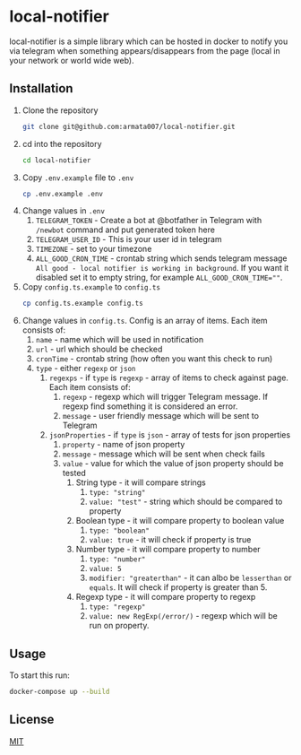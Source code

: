 # local-notifier

local-notifier is a simple library which can be hosted in docker to notify you via telegram when something appears/disappears from the page (local in your network or world wide web).

## Installation

1. Clone the repository
   ```bash
   git clone git@github.com:armata007/local-notifier.git
   ```
1. cd into the repository
   ```bash
   cd local-notifier
   ```
1. Copy `.env.example` file to `.env`
   ```bash
   cp .env.example .env
   ```
1. Change values in `.env`
   1. `TELEGRAM_TOKEN` - Create a bot at @botfather in Telegram with `/newbot` command and put generated token here
   1. `TELEGRAM_USER_ID` - This is your user id in telegram
   2. `TIMEZONE` - set to your timezone
   3. `ALL_GOOD_CRON_TIME` - crontab string which sends telegram message `All good - local notifier is working in background`. If you want it disabled set it to empty string, for example `ALL_GOOD_CRON_TIME=""`.
2. Copy `config.ts.example` to `config.ts`
   ```bash
   cp config.ts.example config.ts
   ```
3. Change values in `config.ts`. Config is an array of items. Each item consists of:
   1. `name` - name which will be used in notification
   2. `url` - url which should be checked
   3. `cronTime` - crontab string (how often you want this check to run)
   4. `type` - either `regexp` or `json`
      1. `regexps` - if `type` is `regexp` - array of items to check against page. Each item consists of:
         1. `regexp` - regexp which will trigger Telegram message. If regexp find something it is considered an error.
         2. `message` - user friendly message which will be sent to Telegram
      2. `jsonProperties` - if `type` is `json` - array of tests for json properties
         1. `property` - name of json property
         2. `message` - message which will be sent when check fails
         3. `value` - value for which the value of json property should be tested
            1. String type - it will compare strings
               1. `type: "string"`
               2. `value: "test"` - string which should be compared to property
            2. Boolean type - it will compare property to boolean value
               1. `type: "boolean"`
               2. `value: true` - it will check if property is true
            3. Number type - it will compare property to number
               1. `type: "number"`
               2. `value: 5`
               3. `modifier: "greaterthan"` - it can albo be `lesserthan` or `equals`. It will check if property is greater than 5.
            4. Regexp type - it will compare property to regexp
               1. `type: "regexp"`
               2. `value: new RegExp(/error/)` - regexp which will be run on property.
## Usage

To start this run:

```bash
docker-compose up --build
```

## License

[MIT](https://choosealicense.com/licenses/mit/)
